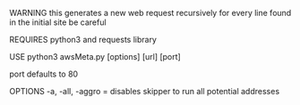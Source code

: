 WARNING
 this generates a new web request recursively for every line found in the initial site
 be careful

REQUIRES 
 python3 and requests library

USE 
 python3 awsMeta.py [options] [url] [port]

 port defaults to 80

OPTIONS
 -a, -all, -aggro = disables skipper to run all potential addresses


 
